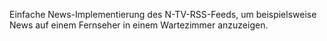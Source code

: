 Einfache News-Implementierung des N-TV-RSS-Feeds, um beispielsweise News auf einem Fernseher in einem Wartezimmer anzuzeigen.
